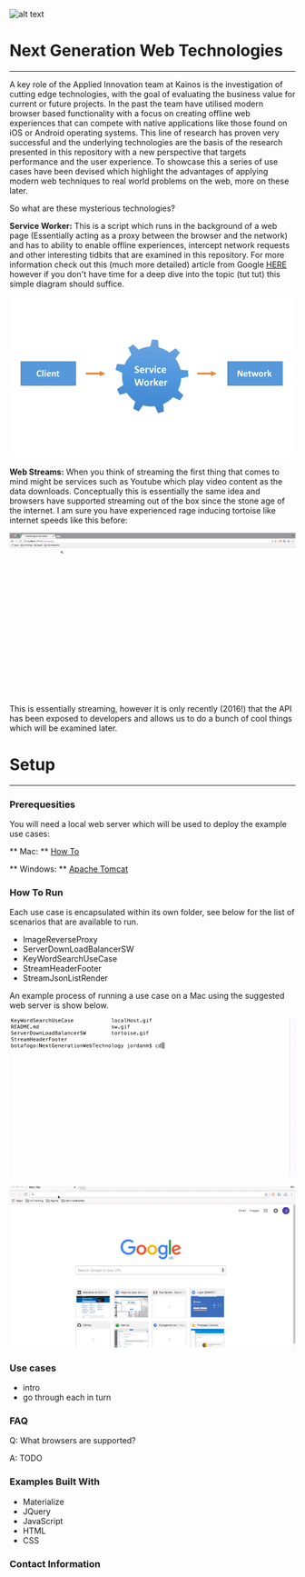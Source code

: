 ![alt text](https://cdn3.kainos.com/wp-content/themes/kainos.com/images/Kainos-Logo.png?dd6334 "Kainos Logo")

# Next Generation Web Technologies #

---

A key role of the Applied Innovation team at Kainos is the investigation of cutting edge technologies, with the goal of evaluating the business value for current or future projects. In the past the team have utilised modern browser based functionality with a focus on creating offline web experiences that can compete with native applications like those found on iOS or Android operating systems. This line of research has proven very successful and the underlying technologies are the basis of the research presented in this repository with a new perspective that targets performance and the user experience. To showcase this a series of use cases have been devised which highlight the advantages of applying modern web techniques to real world problems on the web, more on these later.


So what are these mysterious technologies? 


**Service Worker:** This is a script which runs in the background of a web page (Essentially acting as a proxy between the browser and the network) and has to ability to enable offline experiences, intercept network requests and other interesting tidbits that are examined in this repository. For more information check out this (much more detailed) article from Google [HERE](https://developers.google.com/web/fundamentals/getting-started/primers/service-workers) however if you don't have time for a deep dive into the topic (tut tut) this simple diagram should suffice.

![alt text](sw.gif)

**Web Streams:** When you think of streaming the first thing that comes to mind might be services such as Youtube which play video content as the data downloads. Conceptually this is essentially the same idea and browsers have supported streaming out of the box since the stone age of the internet. I am sure you have experienced rage inducing tortoise like internet speeds like this before:


![alt text](tortoise.gif)


This is essentially streaming, however it is only recently (2016!) that the API has been exposed to developers and allows us to do a bunch of cool things which will be examined later.


# Setup #

---

### Prerequesities ###

You will need a local web server which will be used to deploy the example use cases:

** Mac: ** [How To](http://www.andyjamesdavies.com/blog/javascript/simple-http-server-on-mac-os-x-in-seconds)

** Windows: ** [Apache Tomcat](http://tomcat.apache.org)


### How To Run ###
Each use case is encapsulated within its own folder, see below for the list of scenarios that are available to run.

* ImageReverseProxy
* ServerDownLoadBalancerSW
* KeyWordSearchUseCase
* StreamHeaderFooter
* StreamJsonListRender

An example process of running a use case on a Mac using the suggested web server is show below.

![alt text](terminal.gif)


![alt text](localHost.gif)


### Use cases ###

- intro
- go through each in turn

### FAQ ###
Q: What browsers are supported?

A: TODO

### Examples Built With ###
* Materialize 
* JQuery
* JavaScript
* HTML
* CSS

### Contact Information ###